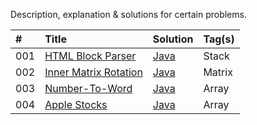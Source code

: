 Description, explanation & solutions for certain problems.

| # | Title | Solution | Tag(s) |
| :- | :- | :- | :- |
| 001 | [HTML Block Parser](HTMLBlockParser) | [Java](HTMLBlockParser/Solution.java) | Stack |
| 002 | [Inner Matrix Rotation](InnerMatrixIncrementalRotation) | [Java](InnerMatrixIncrementalRotation/Solution.java) | Matrix |
| 003 | [Number-To-Word](NumberToWord) | [Java](NumberToWord/Solution.java) | Array |
| 004 | [Apple Stocks](AppleStocks) | [Java](AppleStocks/Solution.java) | Array |